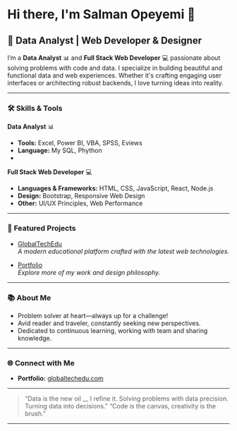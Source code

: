 # Hi there, I'm Salman Opeyemi 👋

## 🚀 Data Analyst | Web Developer & Designer

I’m a **Data Analyst** 📊 and **Full Stack Web Developer** 💻 passionate about solving problems with code and data. I specialize in building beautiful and functional data and web experiences. Whether it's crafting engaging user interfaces or architecting robust backends, I love turning ideas into reality.

---

### 🛠️ **Skills & Tools**
**Data Analyst** 📊
- **Tools:** Excel, Power BI, VBA, SPSS, Eviews
- **Language:** My SQL, Phython
- 
**Full Stack Web Developer** 💻
- **Languages & Frameworks:** HTML, CSS, JavaScript, React, Node.js
- **Design:** Bootstrap, Responsive Web Design
- **Other:** UI/UX Principles, Web Performance

---

### 🌟 **Featured Projects**
- [GlobalTechEdu](https://www.globaltechedu.com)  
  *A modern educational platform crafted with the latest web technologies.*

- [Portfolio](https://www.globaltechedu.com)  
  *Explore more of my work and design philosophy.*

---

### 📚 **About Me**
- Problem solver at heart—always up for a challenge!
- Avid reader and traveler, constantly seeking new perspectives.
- Dedicated to continuous learning, working with team and sharing knowledge.

---

### 🌐 **Connect with Me**
- **Portfolio:** [globaltechedu.com](https://www.globaltechedu.com)

---

> “Data is the new oil __ I refine it. Solving problems with data precision. Turning data into decisions.”
> “Code is the canvas, creativity is the brush.”

---

<!--
**salman-builds/README** is a ✨ special ✨ repository because its `README.md` (this file) appears on your GitHub profile.
-->
